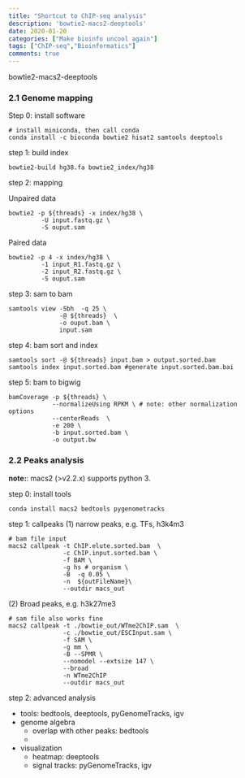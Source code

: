 ```yaml
---
title: "Shortcut to ChIP-seq analysis" 
description: 'bowtie2-macs2-deeptools'
date: 2020-01-20
categories: ["Make bioinfo uncool again"]
tags: ["ChIP-seq","Bioinformatics"]
comments: true
---
```



bowtie2-macs2-deeptools
### 2.1 Genome mapping

Step 0: install software 
```shell
# install miniconda, then call conda
conda install -c bioconda bowtie2 hisat2 samtools deeptools
```

step 1: build index
```shell
bowtie2-build hg38.fa bowtie2_index/hg38
```
step 2: mapping

Unpaired data
```shell
bowtie2 -p ${threads} -x index/hg38 \
         -U input.fastq.gz \
         -S ouput.sam
```

Paired data
```shell
bowtie2 -p 4 -x index/hg38 \
         -1 input_R1.fastq.gz \
         -2 input_R2.fastq.gz \
         -S ouput.sam
```


step 3: sam to bam
```shell
samtools view -Sbh  -q 25 \
              -@ ${threads}  \
              -o ouput.bam \
              input.sam

```

step 4: bam sort and index
```shell
samtools sort -@ ${threads} input.bam > output.sorted.bam 
samtools index input.sorted.bam #generate input.sorted.bam.bai

```

step 5: bam to bigwig

```shell
bamCoverage -p ${threads} \
            --normalizeUsing RPKM \ # note: other normalization options 
            --centerReads  \
            -e 200 \
            -b input.sorted.bam \
            -o output.bw

```

### 2.2 Peaks analysis

**note:**: macs2 (>v2.2.x) supports python 3.

step 0: install tools
```shell
conda install macs2 bedtools pygenometracks 
```

step 1: callpeaks
(1) narrow peaks, e.g. TFs, h3k4m3
```shell
# bam file input
macs2 callpeak -t ChIP.elute.sorted.bam  \
               -c ChIP.input.sorted.bam \
               -f BAM \
               -g hs # organism \ 
               -B  -q 0.05 \
               -n  ${outFileName}\
               --outdir macs_out
```

(2) Broad peaks, e.g. h3k27me3


```shell
# sam file also works fine
macs2 callpeak -t ./bowtie_out/WTme2ChIP.sam  \
               -c ./bowtie_out/ESCInput.sam \
               -f SAM \
               -g mm \
               -B --SPMR \
               --nomodel --extsize 147 \
               --broad
               -n WTme2ChIP
               --outdir macs_out
```

step 2: advanced analysis

* tools: bedtools, deeptools, pyGenomeTracks, igv
* genome algebra
  - overlap with other peaks: bedtools
  -   
* visualization
  - heatmap: deeptools
  - signal tracks: pyGenomeTracks, igv